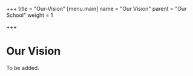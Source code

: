 +++
title = "Our-Vision"
[menu.main]
name = "Our Vision"
parent = "Our School"
weight = 1

+++
# Our Vision

To be added.